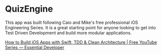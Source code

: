 # QuizEngine

This app was built following Caio and Mike's free professional iOS Engineering Series. It is a great starting point for anyone looking to get into Test Driven Development and build more modular applications.


[How to Build iOS Apps with Swift, TDD & Clean Architecture | Free YouTube Series — Essential Developer](https://www.essentialdeveloper.com/professional-ios-engineering-series)

